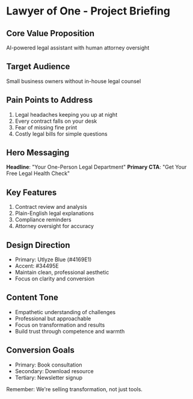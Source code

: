 # Lawyer of One - Project Briefing

## Core Value Proposition
AI-powered legal assistant with human attorney oversight

## Target Audience
Small business owners without in-house legal counsel

## Pain Points to Address
1. Legal headaches keeping you up at night
2. Every contract falls on your desk
3. Fear of missing fine print
4. Costly legal bills for simple questions

## Hero Messaging
**Headline**: "Your One-Person Legal Department"
**Primary CTA**: "Get Your Free Legal Health Check"

## Key Features
1. Contract review and analysis
2. Plain-English legal explanations
3. Compliance reminders
4. Attorney oversight for accuracy

## Design Direction
- Primary: Utlyze Blue (#4169E1)
- Accent: #34495E
- Maintain clean, professional aesthetic
- Focus on clarity and conversion

## Content Tone
- Empathetic understanding of challenges
- Professional but approachable
- Focus on transformation and results
- Build trust through competence and warmth

## Conversion Goals
- Primary: Book consultation
- Secondary: Download resource
- Tertiary: Newsletter signup

Remember: We're selling transformation, not just tools.
